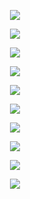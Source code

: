 <p align="center">
<img src="https://static.wixstatic.com/media/25884e_a1673c5f0fe3452798a6082d1e8282be~mv2.gif">
</p>
<p align="center">
<img src="https://static.wixstatic.com/media/25884e_68474505a6fa4e569a2e7c4222c59b25~mv2.gif">
</p>
<p align="center">
<img src="https://static.wixstatic.com/media/25884e_4518b14f46fa4f78b77ea519d7348f6f~mv2.gif">
</p>
<p align="center">
<img src="https://static.wixstatic.com/media/25884e_88eb6b61fe814175b15588eb9947ba05~mv2.gif">
</p>
<p align="center">
<img src="https://static.wixstatic.com/media/25884e_4518b14f46fa4f78b77ea519d7348f6f~mv2.gif">
</p>
<p align="center">
<img src="https://static.wixstatic.com/media/25884e_80c4204d8d90465ea76fc09bf5b2971a~mv2.gif">
</p>
<p align="center">
<img src="https://static.wixstatic.com/media/25884e_e62ea25f284b4aac9d2f158ac8d0b6d0~mv2.gif">
</p>
<p align="center">
<img src="https://static.wixstatic.com/media/25884e_fdd8960ac14d47be90242d27e0ed08b6~mv2_d_5000_3749_s_4_2.jpg/v1/fill/w_291,h_218,al_c,q_90/25884e_fdd8960ac14d47be90242d27e0ed08b6~mv2_d_5000_3749_s_4_2.webp">
</p>
<p align="center">
<img src="https://static.wixstatic.com/media/25884e_9d30aef3df6d4885ba82b8cf1cb36dec~mv2.gif">
</p>
<p align="center">
<img src="https://static.wixstatic.com/media/25884e_079e1f9b6cae42819ac36620d427bd72~mv2.gif">
</p>

